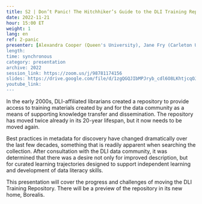 ```yaml
---
title: S2 | Don’t Panic! The Hitchhiker’s Guide to the DLI Training Repository
date: 2022-11-21
hour: 15:00 ET
weight: 1
lang: en
ref: 2-panic
presenter: [Alexandra Cooper (Queen's University), Jane Fry (Carleton University), Chantal Ripp (University of Ottawa), Sandra Sawchuk (Mount Saint Vincent University), Margaret Vail (St. Francis Xavier University)]
length:
time: synchronous
category: presentation
archive: 2022
session_link: https://zoom.us/j/98781174156
slides: https://drive.google.com/file/d/1zgQGQJIbMPJryb_cdl6O8LKhtjcqOJfT/view?usp=sharing
youtube_link:
---
```

In the early 2000s, DLI-affiliated librarians created a repository to provide access to training materials created by and for the data community as a means of supporting knowledge transfer and dissemination. The repository has moved twice already in its 20-year lifespan, but it now needs to be moved again. <!--more-->

Best practices in metadata for discovery have changed dramatically over the last few decades, something that is readily apparent when searching the collection. After consultation with the DLI data community, it was determined that there was a desire not only for improved description, but for curated learning trajectories designed to support independent learning and development of data literacy skills.

This presentation will cover the progress and challenges of moving the DLI Training Repository. There will be a preview of the repository in its new home, Borealis.
